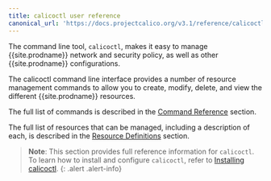 ```yaml
---
title: calicoctl user reference
canonical_url: 'https://docs.projectcalico.org/v3.1/reference/calicoctl/'
---
```


The command line tool, `calicoctl`, makes it easy to manage {{site.prodname}} network and security policy, as well as other
{{site.prodname}} configurations.  

The calicoctl command line interface provides a number of resource management
commands to allow you to create, modify, delete, and view the different {{site.prodname}}
resources.

The full list of commands is described in the 
[Command Reference]({{site.baseurl}}/{{page.version}}/reference/calicoctl/commands/)
section.

The full list of resources that can be managed, including a description of each,
is described in the [Resource Definitions]({{site.baseurl}}/{{page.version}}/reference/calicoctl/resources/)
section.

> **Note**: This section provides full reference information for `calicoctl`. To learn 
> how to install and configure `calicoctl`, refer to 
> [Installing calicoctl](/{{page.version}}/usage/calicoctl/install).
{: .alert .alert-info}

